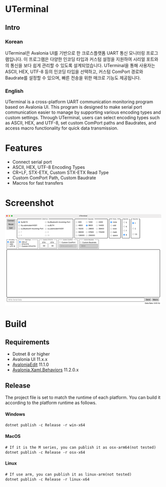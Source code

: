 # UTerminal
## Intro

### Korean
UTerminal은 Avalonia UI를 기반으로 한 크로스플랫폼 UART 통신 모니터링 프로그램입니다.
이 프로그램은 다양한 인코딩 타입과 커스텀 설정을 지원하여 시리얼 포트와의 통신을 보다 쉽게 관리할 수 있도록 설계되었습니다.
UTerminal을 통해 사용자는 ASCII, HEX, UTF-8 등의 인코딩 타입을 선택하고, 커스텀 ComPort 경로와 Baudrate를 설정할 수 있으며, 빠른 전송을 위한 매크로 기능도 제공됩니다.

### English
UTerminal is a cross-platform UART communication monitoring program based on Avalonia UI.
This program is designed to make serial port communication easier to manage by supporting various encoding types and custom settings.
Through UTerminal, users can select encoding types such as ASCII, HEX, and UTF-8, set custom ComPort paths and Baudrates, and access macro functionality for quick data transmission.

# Features

- Connect serial port
- ASCII, HEX, UTF-8 Encoding Types
- CR+LF, STX-ETX, Custom STX-ETX Read Type
- Custom ComPort Path, Custom Baudrate
- Macros for fast transfers


# Screenshot

![main.png](Images/main.png "MacOS Running")


# Build

## Requirements

- Dotnet 8 or higher
- Avalonia UI 11.x.x
- [AvaloniaEdit](https://github.com/AvaloniaUI/AvaloniaEdit) 11.1.0
- [Avalonia.Xaml.Behaviors](https://github.com/wieslawsoltes/Avalonia.Xaml.Behaviors) 11.2.0.x


## Release

The project file is set to match the runtime of each platform.
You can build it according to the platform runtime as follows.

#### Windows
```shell
dotnet publish -c Release -r win-x64
```

#### MacOS
```shell
# If it is the M series, you can publish it as osx-arm64(not tested)
dotnet publish -c Release -r osx-x64
```

#### Linux
```shell
# If use arm, you can publish it as linux-arm(not tested)
dotnet publish -c Release -r linux-x64
```